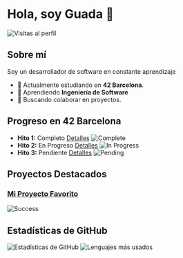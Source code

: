# Hola, soy Guada 👋

![Visitas al perfil](https://komarev.com/ghpvc/?username=tu-usuario&color=brightgreen)

## Sobre mí

Soy un desarrollador de software en constante aprendizaje

- 🔭 Actualmente estudiando en **42 Barcelona**.
- 🌱 Aprendiendo **Ingeniería de Software**
- 👯 Buscando colaborar en proyectos.

## Progreso en 42 Barcelona

- **Hito 1:** Completo [Detalles](https://example.com/hito1) ![Complete](https://img.shields.io/badge/Status-Complete-brightgreen)
- **Hito 2:** En Progreso [Detalles](https://example.com/hito2) ![In Progress](https://img.shields.io/badge/Status-In%20Progress-yellow)
- **Hito 3:** Pendiente [Detalles](https://example.com/hito3) ![Pending](https://img.shields.io/badge/Status-Pending-red)

## Proyectos Destacados

### [Mi Proyecto Favorito](https://github.com/guadix00/get_next_line_bonus)
![Success](https://img.shields.io/badge/Success-%E2%9C%94%20Everything%20is%20fine-brightgreen)

## Estadísticas de GitHub

![Estadísticas de GitHub](https://github-readme-stats.vercel.app/api?username=guadix00&show_icons=true&theme=radical)
![Lenguajes más usados](https://github-readme-stats.vercel.app/api/top-langs/?username=guadix00&layout=compact&theme=radical)


